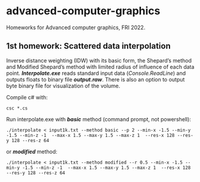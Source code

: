 # advanced-computer-graphics
Homeworks for Advanced computer graphics, FRI 2022.

## 1st homework: Scattered data interpolation
Inverse distance weighting (IDW) with its basic form, the Shepard’s method and Modified Shepard’s method with limited radius of influence of each data point. ***Interpolate.exe*** reads standard input data (*Console.ReadLine*) and outputs floats to binary file ***output.raw***. There is also an option to output byte binary file for visualization of the volume.

Compile c# with:
```console
csc *.cs
```
Run interpolate.exe with ***basic*** method (command prompt, not powershell):
```console
./interpolate < input1k.txt --method basic --p 2 --min-x -1.5 --min-y -1.5 --min-z -1  --max-x 1.5 --max-y 1.5 --max-z 1  --res-x 128 --res-y 128 --res-z 64
```
or ***modified*** method:
```console
./interpolate < input1k.txt --method modified --r 0.5 --min-x -1.5 --min-y -1.5 --min-z -1  --max-x 1.5 --max-y 1.5 --max-z 1  --res-x 128 --res-y 128 --res-z 64
```
